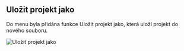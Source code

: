 ﻿---
categories: [kiwi]
layout: kiwi
---
## Uložit projekt jako
Do menu byla přidána funkce Uložit projekt jako, která uloží projekt do nového souboru. 

![Uložit projekt jako]({{site.url}}/data/ulozitprojektjako.png "Uložit projekt jako")
